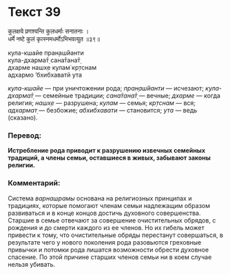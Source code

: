 # Текст 39

कुलक्षये प्रणश्यन्ति कुलधर्माः सनातनाः ।  
धर्मे नष्टे कुलं कृत्स्नमधर्मोऽभिभवत्युत ॥३९॥

кула-кшайе пран̣аш́йанти  
кула-дхарма̄т̣ сана̄тана̄т̣  
дхарме нашх̣е кулам̇ кр̣тснам  
адхармо ’бхибхаватй ута

_кула-кшайе_ — при уничтожении рода; _пран̣аш́йанти_ — исчезают; _кула-дхарма̄т̣_ — семейные традиции; _сана̄тана̄т̣_ — вечные; _дхарме_ — когда религия; _нашх̣е_ — разрушена; _кулам_ — семья; _кр̣тснам_ — вся; _адхармат̣_ — безбожие; _абхибхавати_ — становится; _ута_ — ведь (сказано).

### Перевод:

**Истребление рода приводит к разрушению извечных семейных традиций, а члены семьи, оставшиеся в живых, забывают законы религии.**

### Комментарий:

Система _варнашрамы_ основана на религиозных принципах и традициях, которые помогают членам семьи надлежащим образом развиваться и в конце концов достичь духовного совершенства. Старшие в семье отвечают за совершение очистительных обрядов, с рождения и до смерти каждого из ее членов. Но их гибель может привести к тому, что очистительные обряды перестанут совершаться, в результате чего у нового поколения рода разовьются греховные привычки и потомки рода лишатся возможности обрести духовное спасение. По этой причине старших членов семьи ни в коем случае нельзя убивать.